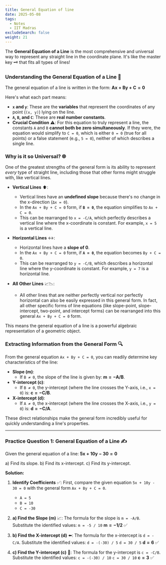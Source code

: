 ```yaml
---
title: General Equation of line
date: 2025-05-08
tags:
  - Notes 
  - IIT Madras
excludeSearch: false
weight: 21
---
```


The **General Equation of a Line** is the most comprehensive and universal way to represent any straight line in the coordinate plane. It's like the master key 🗝️ that fits all types of lines!

### Understanding the General Equation of a Line 📏

The general equation of a line is written in the form:
$\mathbf{Ax + By + C = 0}$

Here's what each part means:
*   **`x` and `y`**: These are the **variables** that represent the coordinates of any point (`(x, y)`) lying on the line.
*   **`A`, `B`, and `C`**: These are **real number constants**.
*   **Crucial Condition** ⚠️: For this equation to truly represent a line, the constants `A` and `B` **cannot both be zero simultaneously**. If they were, the equation would simplify to `C = 0`, which is either `0 = 0` (true for all points) or a false statement (e.g., `5 = 0`), neither of which describes a single line.

### Why is it so Universal? 🌐

One of the greatest strengths of the general form is its ability to represent *every* type of straight line, including those that other forms might struggle with, like vertical lines.

*   **Vertical Lines** ⬆️:
    *   Vertical lines have an **undefined slope** because there's no change in the x-direction (`Δx = 0`).
    *   In the `Ax + By + C = 0` form, if **`B = 0`**, the equation simplifies to `Ax + C = 0`.
    *   This can be rearranged to `x = -C/A`, which perfectly describes a vertical line where the x-coordinate is constant. For example, `x = 5` is a vertical line.

*   **Horizontal Lines** ↔️:
    *   Horizontal lines have a **slope of 0**.
    *   In the `Ax + By + C = 0` form, if **`A = 0`**, the equation becomes `By + C = 0`.
    *   This can be rearranged to `y = -C/B`, which describes a horizontal line where the y-coordinate is constant. For example, `y = 7` is a horizontal line.

*   **All Other Lines** 📈📉:
    *   All other lines that are neither perfectly vertical nor perfectly horizontal can also be easily expressed in this general form. In fact, all other specific forms of line equations (like slope-point, slope-intercept, two-point, and intercept forms) can be rearranged into this general `Ax + By + C = 0` form.

This means the general equation of a line is a powerful algebraic representation of a geometric object.

### Extracting Information from the General Form 🔍

From the general equation `Ax + By + C = 0`, you can readily determine key characteristics of the line:

*   **Slope (m)**:
    *   If `B ≠ 0`, the slope of the line is given by: $\mathbf{m = -A/B}$.
*   **Y-intercept (c)**:
    *   If `B ≠ 0`, the y-intercept (where the line crosses the Y-axis, i.e., `x = 0`) is: $\mathbf{c = -C/B}$.
*   **X-intercept (d)**:
    *   If `A ≠ 0`, the x-intercept (where the line crosses the X-axis, i.e., `y = 0`) is: $\mathbf{d = -C/A}$.

These direct relationships make the general form incredibly useful for quickly understanding a line's properties.

---

### Practice Question 1: General Equation of a Line ✍️

Given the general equation of a line: $\mathbf{5x + 10y - 30 = 0}$

a) Find its slope.
b) Find its x-intercept.
c) Find its y-intercept.

**Solution:**

1.  **Identify Coefficients** ✅:
    First, compare the given equation `5x + 10y - 30 = 0` with the general form `Ax + By + C = 0`.
    *   `A = 5`
    *   `B = 10`
    *   `C = -30`

2.  **a) Find the Slope (m)** 📈:
    The formula for the slope is `m = -A/B`.
    Substitute the identified values:
    `m = -5 / 10`
    $\mathbf{m = -1/2}$ ✅

3.  **b) Find the X-intercept (d)** ⬅️:
    The formula for the x-intercept is `d = -C/A`.
    Substitute the identified values:
    `d = -(-30) / 5`
    `d = 30 / 5`
    $\mathbf{d = 6}$ ✅

4.  **c) Find the Y-intercept (c)** 📍:
    The formula for the y-intercept is `c = -C/B`.
    Substitute the identified values:
    `c = -(-30) / 10`
    `c = 30 / 10`
    $\mathbf{c = 3}$ ✅